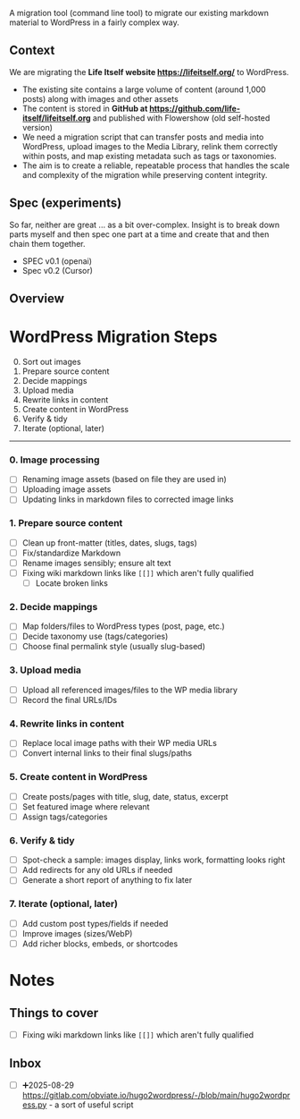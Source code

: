 A migration tool (command line tool) to migrate our existing markdown material to WordPress in a fairly complex way.

## Context

We are migrating the **Life Itself website https://lifeitself.org/** to WordPress.

- The existing site contains a large volume of content (around 1,000 posts) along with images and other assets
- The content is stored in **GitHub at https://github.com/life-itself/lifeitself.org** and published with Flowershow (old self-hosted version) 
- We need a migration script that can transfer posts and media into WordPress, upload images to the Media Library, relink them correctly within posts, and map existing metadata such as tags or taxonomies.
- The aim is to create a reliable, repeatable process that handles the scale and complexity of the migration while preserving content integrity.

## Spec (experiments)

So far, neither are great ... as a bit over-complex. Insight is to break down parts myself and then spec one part at a time and create that and then chain them together.

- SPEC v0.1 (openai)
- Spec v0.2 (Cursor)

## Overview

# WordPress Migration Steps

0. Sort out images
1. Prepare source content  
2. Decide mappings  
3. Upload media  
4. Rewrite links in content  
5. Create content in WordPress  
6. Verify & tidy  
7. Iterate (optional, later)  

---

### 0. Image processing

- [ ] Renaming image assets (based on file they are used in)
- [ ] Uploading image assets
- [ ] Updating links in markdown files to corrected image links

### 1. Prepare source content

- [ ] Clean up front-matter (titles, dates, slugs, tags)  
- [ ] Fix/standardize Markdown 
- [ ] Rename images sensibly; ensure alt text  
- [ ] Fixing wiki markdown links like `[[]]` which aren't fully qualified
  - [ ] Locate broken links

### 2. Decide mappings

- [ ] Map folders/files to WordPress types (post, page, etc.)  
- [ ] Decide taxonomy use (tags/categories)  
- [ ] Choose final permalink style (usually slug-based)  

### 3. Upload media

- [ ] Upload all referenced images/files to the WP media library  
- [ ] Record the final URLs/IDs  

### 4. Rewrite links in content

- [ ] Replace local image paths with their WP media URLs  
- [ ] Convert internal links to their final slugs/paths  

### 5. Create content in WordPress

- [ ] Create posts/pages with title, slug, date, status, excerpt  
- [ ] Set featured image where relevant  
- [ ] Assign tags/categories  

### 6. Verify & tidy

- [ ] Spot-check a sample: images display, links work, formatting looks right  
- [ ] Add redirects for any old URLs if needed  
- [ ] Generate a short report of anything to fix later  

### 7. Iterate (optional, later)

- [ ] Add custom post types/fields if needed  
- [ ] Improve images (sizes/WebP)  
- [ ] Add richer blocks, embeds, or shortcodes  

# Notes

## Things to cover

- [ ] Fixing wiki markdown links like `[[]]` which aren't fully qualified

## Inbox

- [ ] ➕2025-08-29 https://gitlab.com/obviate.io/hugo2wordpress/-/blob/main/hugo2wordpress.py - a sort of useful script